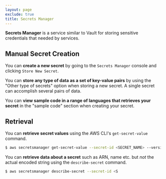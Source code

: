 ```yaml
---
layout: page
exclude: true
title: Secrets Manager
---
```


**Secrets Manager** is a service similar to Vault for storing sensitive credentials that needed by services.

## Manual Secret Creation

You can **create a new secret** by going to the `Secrets Manager` console and clicking `Store New Secret`.

You can **store any type of data as a set of key-value pairs** by using the "Other type of secrets" option when storing a new secret. A single secret can accomplish several pairs of data.

You can **view sample code in a range of languages that retrieves your secret** in the "sample code" section when creating your secret.

## Retrieval

You can **retrieve secret values** using the AWS CLI's `get-secret-value` command.
```bash
$ aws secretsmanager get-secret-value --secret-id <SECRET_NAME> --version-stage AWSCURRENT
```

You can **retrieve data about a secret** such as ARN, name etc. but *not* the actual encoded string using the `describe-secret` command.
```bash
$ aws secretsmanager describe-secret --secret-id <S
```
<!--stackedit_data:
eyJoaXN0b3J5IjpbMTM1OTI3MjIyNiwtOTA0OTcwNDYsLTEwNj
QxODQzODZdfQ==
-->